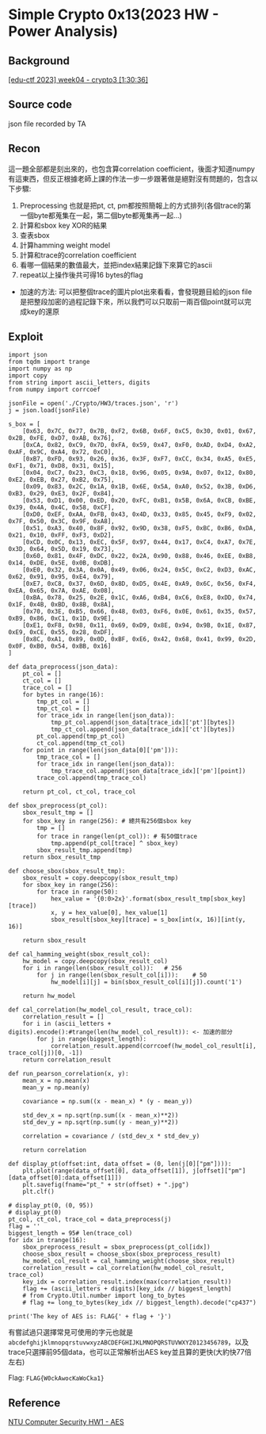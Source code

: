 # Simple Crypto 0x13(2023 HW - Power Analysis)
## Background
[ [edu-ctf 2023] week04 - crypto3 [1:30:36]](https://www.youtube.com/live/Q-gaGLJpJHc?si=DZgJm62AnoPHWiZF&t=5433)
## Source code
json file recorded by TA
## Recon
這一題全部都是刻出來的，也包含算correlation coefficient，後面才知道numpy有這東西，但反正根據老師上課的作法一步一步跟著做是絕對沒有問題的，包含以下步驟:
1. Preprocessing
    也就是把pt, ct, pm都按照簡報上的方式排列(各個trace的第一個byte都蒐集在一起，第二個byte都蒐集再一起...)
2. 計算和sbox key XOR的結果
3. 查表sbox
4. 計算hamming weight model
5. 計算和trace的correlation coefficient
6. 看哪一個結果的數值最大，並把index結果記錄下來算它的ascii
7. repeat以上操作後共可得16 bytes的flag
* 加速的方法:
    可以把整個trace的圖片plot出來看看，會發現題目給的json file是把整段加密的過程記錄下來，所以我們可以只取前一兩百個point就可以完成key的還原
    
## Exploit
```python=
import json
from tqdm import trange
import numpy as np
import copy
from string import ascii_letters, digits
from numpy import corrcoef

jsonFile = open('./Crypto/HW3/traces.json', 'r')
j = json.load(jsonFile)

s_box = [
    [0x63, 0x7C, 0x77, 0x7B, 0xF2, 0x6B, 0x6F, 0xC5, 0x30, 0x01, 0x67, 0x2B, 0xFE, 0xD7, 0xAB, 0x76],
    [0xCA, 0x82, 0xC9, 0x7D, 0xFA, 0x59, 0x47, 0xF0, 0xAD, 0xD4, 0xA2, 0xAF, 0x9C, 0xA4, 0x72, 0xC0],
    [0xB7, 0xFD, 0x93, 0x26, 0x36, 0x3F, 0xF7, 0xCC, 0x34, 0xA5, 0xE5, 0xF1, 0x71, 0xD8, 0x31, 0x15],
    [0x04, 0xC7, 0x23, 0xC3, 0x18, 0x96, 0x05, 0x9A, 0x07, 0x12, 0x80, 0xE2, 0xEB, 0x27, 0xB2, 0x75],
    [0x09, 0x83, 0x2C, 0x1A, 0x1B, 0x6E, 0x5A, 0xA0, 0x52, 0x3B, 0xD6, 0xB3, 0x29, 0xE3, 0x2F, 0x84],
    [0x53, 0xD1, 0x00, 0xED, 0x20, 0xFC, 0xB1, 0x5B, 0x6A, 0xCB, 0xBE, 0x39, 0x4A, 0x4C, 0x58, 0xCF],
    [0xD0, 0xEF, 0xAA, 0xFB, 0x43, 0x4D, 0x33, 0x85, 0x45, 0xF9, 0x02, 0x7F, 0x50, 0x3C, 0x9F, 0xA8],
    [0x51, 0xA3, 0x40, 0x8F, 0x92, 0x9D, 0x38, 0xF5, 0xBC, 0xB6, 0xDA, 0x21, 0x10, 0xFF, 0xF3, 0xD2],
    [0xCD, 0x0C, 0x13, 0xEC, 0x5F, 0x97, 0x44, 0x17, 0xC4, 0xA7, 0x7E, 0x3D, 0x64, 0x5D, 0x19, 0x73],
    [0x60, 0x81, 0x4F, 0xDC, 0x22, 0x2A, 0x90, 0x88, 0x46, 0xEE, 0xB8, 0x14, 0xDE, 0x5E, 0x0B, 0xDB],
    [0xE0, 0x32, 0x3A, 0x0A, 0x49, 0x06, 0x24, 0x5C, 0xC2, 0xD3, 0xAC, 0x62, 0x91, 0x95, 0xE4, 0x79],
    [0xE7, 0xC8, 0x37, 0x6D, 0x8D, 0xD5, 0x4E, 0xA9, 0x6C, 0x56, 0xF4, 0xEA, 0x65, 0x7A, 0xAE, 0x08],
    [0xBA, 0x78, 0x25, 0x2E, 0x1C, 0xA6, 0xB4, 0xC6, 0xE8, 0xDD, 0x74, 0x1F, 0x4B, 0xBD, 0x8B, 0x8A],
    [0x70, 0x3E, 0xB5, 0x66, 0x48, 0x03, 0xF6, 0x0E, 0x61, 0x35, 0x57, 0xB9, 0x86, 0xC1, 0x1D, 0x9E],
    [0xE1, 0xF8, 0x98, 0x11, 0x69, 0xD9, 0x8E, 0x94, 0x9B, 0x1E, 0x87, 0xE9, 0xCE, 0x55, 0x28, 0xDF],
    [0x8C, 0xA1, 0x89, 0x0D, 0xBF, 0xE6, 0x42, 0x68, 0x41, 0x99, 0x2D, 0x0F, 0xB0, 0x54, 0xBB, 0x16]
]

def data_preprocess(json_data):
    pt_col = []
    ct_col = []
    trace_col = []
    for bytes in range(16):
        tmp_pt_col = []
        tmp_ct_col = []
        for trace_idx in range(len(json_data)):
            tmp_pt_col.append(json_data[trace_idx]['pt'][bytes])
            tmp_ct_col.append(json_data[trace_idx]['ct'][bytes])
        pt_col.append(tmp_pt_col)
        ct_col.append(tmp_ct_col)
    for point in range(len(json_data[0]['pm'])):
        tmp_trace_col = []
        for trace_idx in range(len(json_data)):
            tmp_trace_col.append(json_data[trace_idx]['pm'][point])
        trace_col.append(tmp_trace_col)
    
    return pt_col, ct_col, trace_col

def sbox_preprocess(pt_col):
    sbox_result_tmp = []
    for sbox_key in range(256): # 總共有256個sbox key
        tmp = []
        for trace in range(len(pt_col)): # 有50個trace
            tmp.append(pt_col[trace] ^ sbox_key)
        sbox_result_tmp.append(tmp)
    return sbox_result_tmp

def choose_sbox(sbox_result_tmp):
    sbox_result = copy.deepcopy(sbox_result_tmp)
    for sbox_key in range(256):
        for trace in range(50):
            hex_value = '{0:0>2x}'.format(sbox_result_tmp[sbox_key][trace])
            x, y = hex_value[0], hex_value[1]
            sbox_result[sbox_key][trace] = s_box[int(x, 16)][int(y, 16)]
    
    return sbox_result

def cal_hamming_weight(sbox_result_col):
    hw_model = copy.deepcopy(sbox_result_col)
    for i in range(len(sbox_result_col)):   # 256
        for j in range(len(sbox_result_col[i])):    # 50
            hw_model[i][j] = bin(sbox_result_col[i][j]).count('1')
    
    return hw_model

def cal_correlation(hw_model_col_result, trace_col):
    correlation_result = []
    for i in (ascii_letters + digits).encode():#trange(len(hw_model_col_result)): <- 加速的部分
        for j in range(biggest_length):
            correlation_result.append(corrcoef(hw_model_col_result[i], trace_col[j])[0, -1])
    return correlation_result
            
def run_pearson_correlation(x, y):
    mean_x = np.mean(x)
    mean_y = np.mean(y)
    
    covariance = np.sum((x - mean_x) * (y - mean_y))
    
    std_dev_x = np.sqrt(np.sum((x - mean_x)**2))
    std_dev_y = np.sqrt(np.sum((y - mean_y)**2))
    
    correlation = covariance / (std_dev_x * std_dev_y)
    
    return correlation

def display_pt(offset:int, data_offset = (0, len(j[0]["pm"]))):
    plt.plot(range(data_offset[0], data_offset[1]), j[offset]["pm"][data_offset[0]:data_offset[1]])
    plt.savefig(fname="pt_" + str(offset) + ".jpg")
    plt.clf()

# display_pt(0, (0, 95))
# display_pt(0)
pt_col, ct_col, trace_col = data_preprocess(j)
flag = ''
biggest_length = 95# len(trace_col)
for idx in trange(16):
    sbox_preprocess_result = sbox_preprocess(pt_col[idx])
    choose_sbox_result = choose_sbox(sbox_preprocess_result)
    hw_model_col_result = cal_hamming_weight(choose_sbox_result)
    correlation_result = cal_correlation(hw_model_col_result, trace_col)
    key_idx = correlation_result.index(max(correlation_result))
    flag += (ascii_letters + digits)[key_idx // biggest_length]
    # from Crypto.Util.number import long_to_bytes
    # flag += long_to_bytes(key_idx // biggest_length).decode("cp437")

print('The key of AES is: FLAG{' + flag + '}')
```
有嘗試過只選擇常見可使用的字元也就是`abcdefghijklmnopqrstuvwxyzABCDEFGHIJKLMNOPQRSTUVWXYZ0123456789`，以及trace只選擇前95個data，也可以正常解析出AES key並且算的更快(大約快77倍左右)

Flag: `FLAG{W0ckAwocKaWoCka1}`
## Reference
[NTU Computer Security HW1 - AES](https://hackmd.io/@asef18766/NTU-CS-2022-hw1#AES)